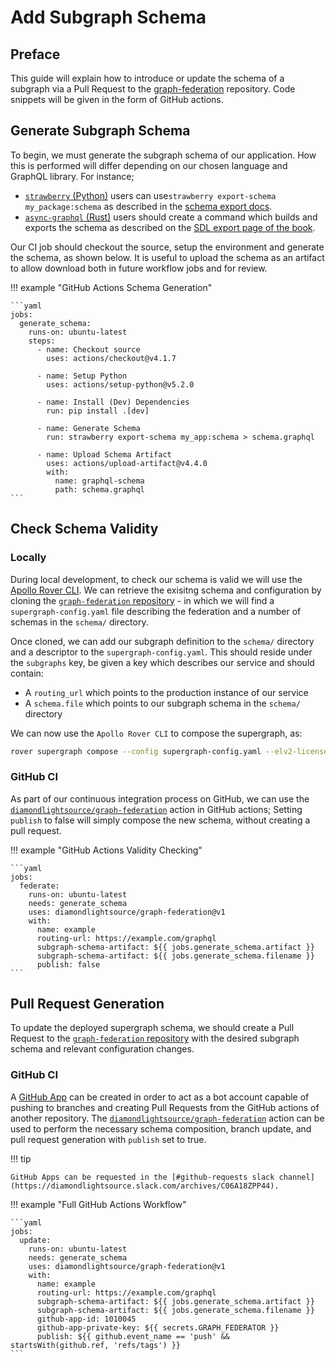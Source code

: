 # Add Subgraph Schema

## Preface

This guide will explain how to introduce or update the schema of a subgraph via a Pull Request to the [graph-federation](https://github.com/DiamondLightSource/graph-federation/) repository.
Code snippets will be given in the form of GitHub actions.

## Generate Subgraph Schema

To begin, we must generate the subgraph schema of our application.
How this is performed will differ depending on our chosen language and GraphQL library.
For instance;

- [`strawberry` (Python)](https://strawberry.rocks/) users can use`strawberry export-schema my_package:schema` as described in the [schema export docs](https://strawberry.rocks/docs/guides/schema-export).
- [`async-graphql` (Rust)](https://crates.io/crates/async-graphql) users should create a command which builds and exports the schema as described on the [SDL export page of the book](https://async-graphql.github.io/async-graphql/en/sdl_export.html).

Our CI job should checkout the source, setup the environment and generate the schema, as shown below.
It is useful to upload the schema as an artifact to allow download both in future workflow jobs and for review.

!!! example "GitHub Actions Schema Generation"

    ```yaml
    jobs:
      generate_schema:
        runs-on: ubuntu-latest
        steps:
          - name: Checkout source
            uses: actions/checkout@v4.1.7

          - name: Setup Python
            uses: actions/setup-python@v5.2.0

          - name: Install (Dev) Dependencies
            run: pip install .[dev]
            
          - name: Generate Schema
            run: strawberry export-schema my_app:schema > schema.graphql

          - name: Upload Schema Artifact
            uses: actions/upload-artifact@v4.4.0
            with:
              name: graphql-schema
              path: schema.graphql
    ```

## Check Schema Validity

### Locally

During local development, to check our schema is valid we will use the [Apollo Rover CLI](https://www.apollographql.com/docs/rover/).
We can retrieve the exisitng schema and configuration by cloning the [`graph-federation` repository](https://github.com/DiamondLightSource/graph-federation/) - in which we will find a `supergraph-config.yaml` file describing the federation and a number of schemas in the `schema/` directory.

Once cloned, we can add our subgraph definition to the `schema/` directory and a descriptor to the `supergraph-config.yaml`.
This should reside under the `subgraphs` key, be given a key which describes our service and should contain:

- A `routing_url` which points to the production instance of our service
- A `schema.file` which points to our subgraph schema in the `schema/` directory

We can now use the `Apollo Rover CLI` to compose the supergraph, as:

```bash
rover supergraph compose --config supergraph-config.yaml --elv2-license accept
```

### GitHub CI

As part of our continuous integration process on GitHub, we can use the [`diamondlightsource/graph-federation`](https://github.com/DiamondLightSource/graph-federation) action in GitHub actions;
Setting `publish` to false will simply compose the new schema, without creating a pull request.

!!! example "GitHub Actions Validity Checking"

    ```yaml
    jobs:
      federate:
        runs-on: ubuntu-latest
        needs: generate_schema
        uses: diamondlightsource/graph-federation@v1
        with:
          name: example
          routing-url: https://example.com/graphql
          subgraph-schema-artifact: ${{ jobs.generate_schema.artifact }}
          subgraph-schema-artifact: ${{ jobs.generate_schema.filename }}
          publish: false
    ```

## Pull Request Generation

To update the deployed supergraph schema, we should create a Pull Request to the [`graph-federation` repository](https://github.com/DiamondLightSource/graph-federation/) with the desired subgraph schema and relevant configuration changes.

<!-- markdownlint-disable-next-line MD024 -->
### GitHub CI

A [GitHub App](https://docs.github.com/en/apps/creating-github-apps/about-creating-github-apps/about-creating-github-apps) can be created in order to act as a bot account capable of pushing to branches and creating Pull Requests from the GitHub actions of another repository. The [`diamondlightsource/graph-federation`](https://github.com/DiamondLightSource/graph-federation) action can be used to perform the necessary schema composition, branch update, and pull request generation with `publish` set to true.

!!! tip

    GitHub Apps can be requested in the [#github-requests slack channel](https://diamondlightsource.slack.com/archives/C06A18ZPP44).

!!! example "Full GitHub Actions Workflow"

    ```yaml
    jobs:
      update:
        runs-on: ubuntu-latest
        needs: generate_schema
        uses: diamondlightsource/graph-federation@v1
        with:
          name: example
          routing-url: https://example.com/graphql
          subgraph-schema-artifact: ${{ jobs.generate_schema.artifact }}
          subgraph-schema-artifact: ${{ jobs.generate_schema.filename }}
          github-app-id: 1010045
          github-app-private-key: ${{ secrets.GRAPH_FEDERATOR }}
          publish: ${{ github.event_name == 'push' && startsWith(github.ref, 'refs/tags') }}
    ```
